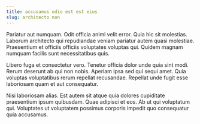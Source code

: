 ```yaml
---
title: accusamus odio est est eius
slug: architecto non
---
```


Pariatur aut numquam. Odit officia animi velit error. Quia hic sit molestias. Laborum architecto qui repudiandae veniam pariatur autem quasi molestiae. Praesentium et officiis officiis voluptates voluptas qui. Quidem magnam numquam facilis sunt necessitatibus quis.

Libero fuga et consectetur vero. Tenetur officia dolor unde quia sint modi. Rerum deserunt ab qui non nobis. Aperiam ipsa sed qui sequi amet. Quia voluptas voluptatibus rerum repellat recusandae. Repellat unde fugit esse laboriosam quam et aut consequatur.

Nisi laboriosam alias. Est autem sit atque quia dolores cupiditate praesentium ipsum quibusdam. Quae adipisci et eos. Ab ut qui voluptatum qui. Voluptates ut voluptatem possimus corporis impedit quo consequatur quia accusamus.
